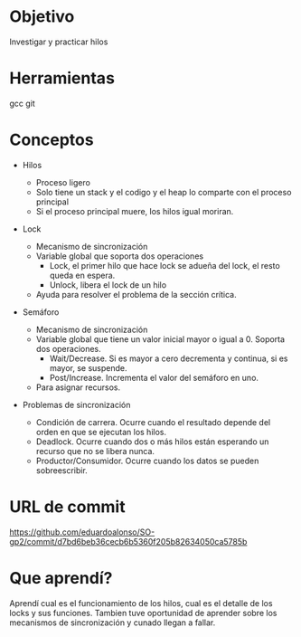 # Objetivo
Investigar y practicar hilos

# Herramientas
gcc
git

# Conceptos
- Hilos
  - Proceso ligero
  - Solo tiene un stack y el codigo y el heap lo comparte con el proceso principal
  - Si el proceso principal muere, los hilos igual moriran.
 
- Lock
  - Mecanismo de sincronización 
  - Variable global que soporta dos operaciones
    - Lock, el primer hilo que hace lock se adueña del lock, el resto queda en espera.
    - Unlock, libera el lock de un hilo
  - Ayuda para resolver el problema de la sección crítica.
  
- Semáforo
  - Mecanismo de sincronización
  - Variable global que tiene un valor inicial mayor o igual a 0. Soporta dos operaciones. 
    - Wait/Decrease. Si es mayor a cero decrementa y continua, si es mayor, se suspende.
    - Post/Increase. Incrementa el valor del semáforo en uno.
  - Para asignar recursos.
  
- Problemas de sincronización
  - Condición de carrera. Ocurre cuando el resultado depende del orden en que se ejecutan los hilos.
  - Deadlock. Ocurre cuando dos o más hilos están esperando un recurso que no se libera nunca.
  - Productor/Consumidor. Ocurre cuando los datos se pueden sobreescribir.
 
 # URL de commit
 
 https://github.com/eduardoalonso/SO-gp2/commit/d7bd6beb36cecb6b5360f205b82634050ca5785b
  
 # Que aprendí?
Aprendí cual es el funcionamiento de los hilos, cual es el detalle de los locks y sus funciones. Tambien tuve oportunidad de aprender sobre los mecanismos de sincronización y cunado llegan a fallar.
